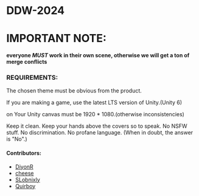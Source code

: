 # DDW-2024

# IMPORTANT NOTE:
**everyone *MUST* work in their own scene, otherwise we will get a ton of merge conflicts**


### REQUIREMENTS: 

The chosen theme must be obvious from the product. 

If you are making a game, use the latest LTS version of Unity.(Unity 6)

on Your Unity canvas must be 1920 * 1080.(otherwise inconsistencies) 

Keep it clean. Keep your hands above the covers so to speak. 
No NSFW stuff. No discrimination. No profane language. 
(When in doubt, the answer is "No".)

#### Contributors:
- [DiyonR](https://github.com/DiyonR)
- [cheese](https://github.com/DeanLemans)
- [SLobnixly](https://github.com/SLobnixly)
- [Quirboy](https://github.com/Quirboy)

